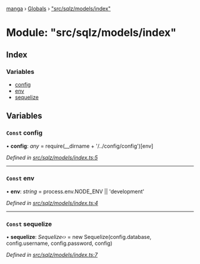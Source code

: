 [manga](../README.md) › [Globals](../globals.md) › ["src/sqlz/models/index"](_src_sqlz_models_index_.md)

# Module: "src/sqlz/models/index"

## Index

### Variables

* [config](_src_sqlz_models_index_.md#const-config)
* [env](_src_sqlz_models_index_.md#const-env)
* [sequelize](_src_sqlz_models_index_.md#const-sequelize)

## Variables

### `Const` config

• **config**: *any* = require(__dirname + '/../config/config')[env]

*Defined in [src/sqlz/models/index.ts:5](https://github.com/tushar1210/manga-node/blob/8c3a793/src/sqlz/models/index.ts#L5)*

___

### `Const` env

• **env**: *string* = process.env.NODE_ENV || 'development'

*Defined in [src/sqlz/models/index.ts:4](https://github.com/tushar1210/manga-node/blob/8c3a793/src/sqlz/models/index.ts#L4)*

___

### `Const` sequelize

• **sequelize**: *Sequelize‹›* = new Sequelize(config.database, config.username, config.password, config)

*Defined in [src/sqlz/models/index.ts:7](https://github.com/tushar1210/manga-node/blob/8c3a793/src/sqlz/models/index.ts#L7)*
